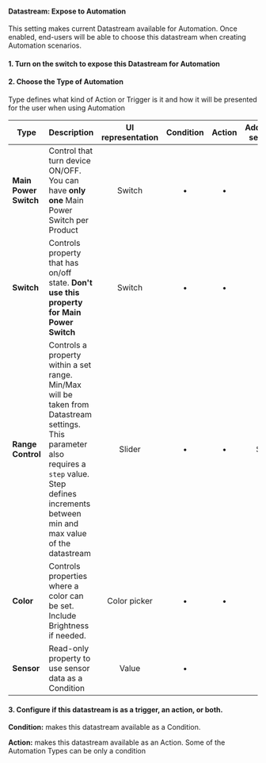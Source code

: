 #### Datastream: Expose to Automation

This setting makes current Datastream available for Automation. 
Once enabled, end-users will be able to choose this datastream when creating Automation scenarios. 
 
#### 1. Turn on the switch to expose this Datastream for Automation
#### 2. Choose the Type of Automation

Type defines what kind of Action or Trigger is it and how it will be presented for the user when using Automation

| Type                  | Description                                                                                                                                                                                              | UI representation | Condition | Action | Additional settings |
|-------------------------------------------------------------|---------------------------------------------------------------------------------------------------------------------------------------------|:-----------------:|:---------:|:------:|:-------------------:|
| **Main Power Switch** | Control that turn device ON/OFF. You can have **only one** Main Power Switch per Product                                                                                                                 |       Switch      |     •     |    •   |          –          |
| **Switch**            | Controls property that has on/off state. **Don't use this property for Main Power Switch**                                                                                                               |       Switch      |     •     |    •   |          –          |
| **Range Control**     | Controls a property within a set range. Min/Max will be taken from Datastream settings. This parameter also requires a `step` value. Step defines increments between min and max value of the datastream |       Slider      |     •     |    •   |         Step        |
| **Color**             | Controls properties where a color can be set. Include Brightness if needed.                                                                                                                              |    Color picker   |     •     |    •   |          –         |
| **Sensor**            | Read-only property to use sensor data as a Condition                                                                                                                   |       Value       |     •     |        |          –          |

#### 3. Configure if this datastream is as a trigger, an action, or both.

**Condition:** makes this datastream available as a Condition. 

**Action:** makes this datastream available as an Action. Some of the Automation Types can be only a condition
